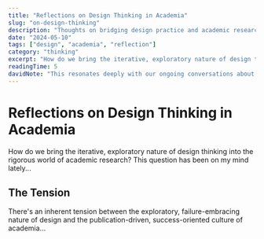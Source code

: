 ```yaml
---
title: "Reflections on Design Thinking in Academia"
slug: "on-design-thinking"
description: "Thoughts on bridging design practice and academic research"
date: "2024-05-10"
tags: ["design", "academia", "reflection"]
category: "thinking"
excerpt: "How do we bring the iterative, exploratory nature of design thinking into the rigorous world of academic research? This musing explores the tensions and opportunities..."
readingTime: 5
davidNote: "This resonates deeply with our ongoing conversations about practice and theory."
---
```


# Reflections on Design Thinking in Academia

How do we bring the iterative, exploratory nature of design thinking into the rigorous world of academic research? This question has been on my mind lately...

## The Tension

There's an inherent tension between the exploratory, failure-embracing nature of design and the publication-driven, success-oriented culture of academia...
